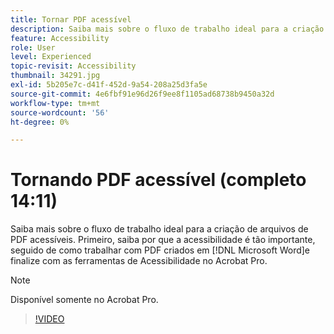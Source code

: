 ```yaml
---
title: Tornar PDF acessível
description: Saiba mais sobre o fluxo de trabalho ideal para a criação de arquivos de PDF acessíveis
feature: Accessibility
role: User
level: Experienced
topic-revisit: Accessibility
thumbnail: 34291.jpg
exl-id: 5b205e7c-d41f-452d-9a54-208a25d3fa5e
source-git-commit: 4e6fbf91e96d26f9ee8f1105ad68738b9450a32d
workflow-type: tm+mt
source-wordcount: '56'
ht-degree: 0%

---
```


# Tornando PDF acessível (completo 14:11)

Saiba mais sobre o fluxo de trabalho ideal para a criação de arquivos de PDF acessíveis. Primeiro, saiba por que a acessibilidade é tão importante, seguido de como trabalhar com PDF criados em [!DNL Microsoft Word]e finalize com as ferramentas de Acessibilidade no Acrobat Pro.

>[!NOTE]
>
>Disponível somente no Acrobat Pro.

>[!VIDEO](https://video.tv.adobe.com/v/34291?quality=12&learn=on&hidetitle=true)
